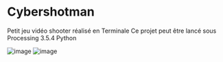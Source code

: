 # Cybershotman
Petit jeu vidéo shooter réalisé en Terminale
Ce projet peut être lancé sous Processing 3.5.4 Python

![image](https://github.com/user-attachments/assets/f6d9e676-d7ab-49ea-b0ab-89025cc9b3bd)
![image](https://github.com/user-attachments/assets/c2ffea26-d3b2-4ad4-8ab8-a6870dbff071)

